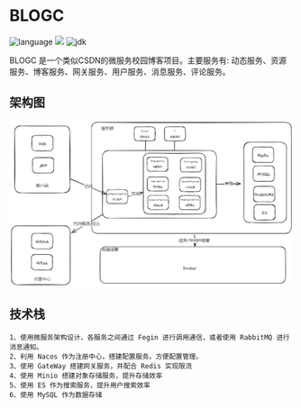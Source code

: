 # BLOGC

![language](https://img.shields.io/badge/language-Java-orange.svg)
![](https://img.shields.io/cocoapods/l/Alamofire.svg?style=flat)
![jdk](https://img.shields.io/static/v1?label=jdk&message=8&color=blue)

BLOGC 是一个类似CSDN的微服务校园博客项目。主要服务有: 动态服务、资源服务、博客服务、网关服务、用户服务、消息服务、评论服务。

## 架构图
![架构图](framework.png)

## 技术栈
```text
1、使用微服务架构设计，各服务之间通过 Fegin 进行调用通信，或者使用 RabbitMQ 进行消息通知。
2、利用 Nacos 作为注册中心，搭建配置服务。方便配置管理。
3、使用 GateWay 搭建网关服务，并配合 Redis 实现限流
4、使用 Minio 搭建对象存储服务，提升存储效率
5、使用 ES 作为搜索服务，提升用户搜索效率
6、使用 MySQL 作为数据存储
```

